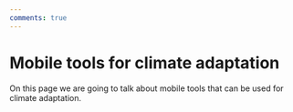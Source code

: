 ```yaml
---
comments: true
---
```


# Mobile tools for climate adaptation

On this page we are going to talk about mobile tools that can be used for climate adaptation.